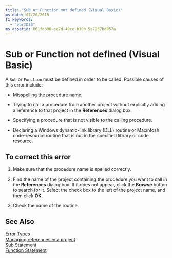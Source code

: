 ```yaml
---
title: "Sub or Function not defined (Visual Basic)"
ms.date: 07/20/2015
f1_keywords: 
  - "vbrID35"
ms.assetid: 661fdb90-ee7d-40ce-b30b-5e7267bd957a
---
```

# Sub or Function not defined (Visual Basic)
A `Sub` or `Function` must be defined in order to be called. Possible causes of this error include:  
  
-   Misspelling the procedure name.  
  
-   Trying to call a procedure from another project without explicitly adding a reference to that project in the **References** dialog box.  
  
-   Specifying a procedure that is not visible to the calling procedure.  
  
-   Declaring a Windows dynamic-link library (DLL) routine or Macintosh code-resource routine that is not in the specified library or code resource.  
  
## To correct this error  
  
1.  Make sure that the procedure name is spelled correctly.  
  
2.  Find the name of the project containing the procedure you want to call in the **References** dialog box. If it does not appear, click the **Browse** button to search for it. Select the check box to the left of the project name, and then click **OK**.  
  
3.  Check the name of the routine.  
  
## See Also  
 [Error Types](../../../visual-basic/programming-guide/language-features/error-types.md)  
 [Managing references in a project](/visualstudio/ide/managing-references-in-a-project)  
 [Sub Statement](../../../visual-basic/language-reference/statements/sub-statement.md)  
 [Function Statement](../../../visual-basic/language-reference/statements/function-statement.md)
